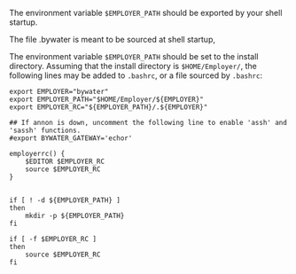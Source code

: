 The environment variable `$EMPLOYER_PATH` should be exported by your shell startup.

The file .bywater is meant to be sourced at shell startup,

The environment variable `$EMPLOYER_PATH` should be set to the install directory.
Assuming that the install directory is `$HOME/Employer/`, the following lines may
be added to `.bashrc`, or a file sourced by `.bashrc`:

    export EMPLOYER="bywater"
    export EMPLOYER_PATH="$HOME/Employer/${EMPLOYER}"
    export EMPLOYER_RC="${EMPLOYER_PATH}/.${EMPLOYER}"

    ## If annon is down, uncomment the following line to enable 'assh' and 'sassh' functions.
    #export BYWATER_GATEWAY='echor'

    employerrc() {
        $EDITOR $EMPLOYER_RC
        source $EMPLOYER_RC
    }


    if [ ! -d ${EMPLOYER_PATH} ]
    then
        mkdir -p ${EMPLOYER_PATH}
    fi

    if [ -f $EMPLOYER_RC ]
    then
        source $EMPLOYER_RC
    fi

